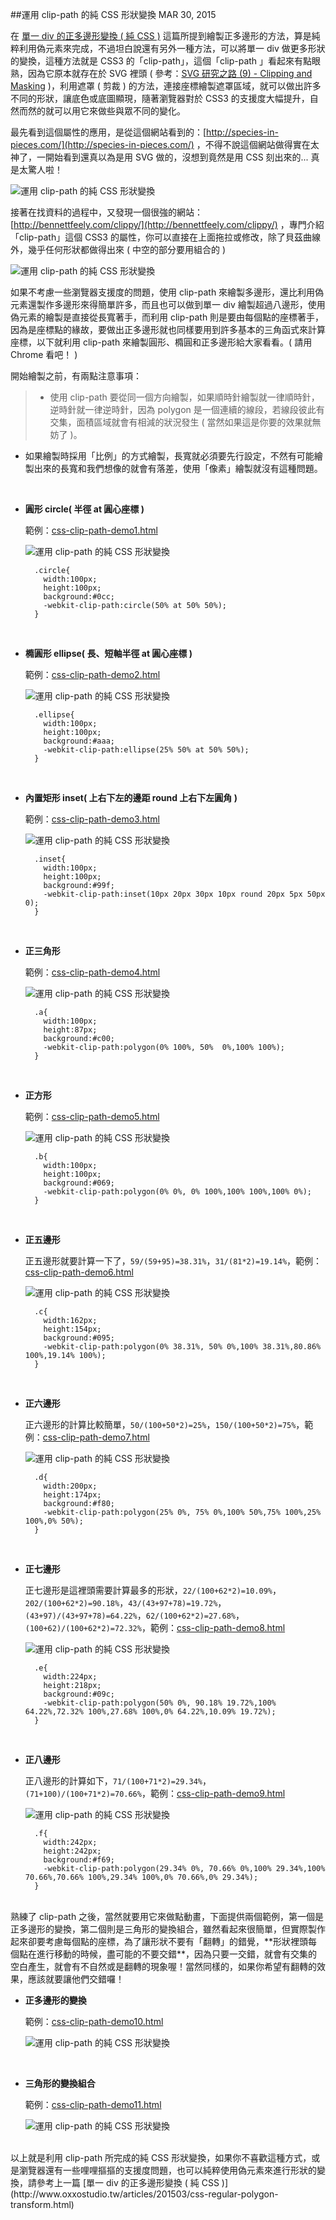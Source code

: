 <!-- @@master  = ../../_layout.html-->

<!-- @@block  =  jsBottom-->

<include src="../../_articles-js.html"></include>

<!-- @@close-->

<!-- @@block  =  css-->

<include src="../../_articles-css.html"></include>

<!-- @@close-->

<!-- @@block  =  articles-social-->

<include src="../../_articles-social.html"></include>

<!-- @@close-->

<!-- @@block  =  articles-footer-->

<include src="../../_articles.html"></include>

<!-- @@close-->

<!-- @@block  =  meta-->

<meta property="article:published_time" content="2015-03-30T23:55:00+01:00">

<meta name="keywords" content="css,css3,clip path,clip,polygon">

<meta name="description" content="在單一 div 的正多邊形變換 ( 純 CSS ) 這篇所提到繪製正多邊形的方法，算是純粹利用偽元素來完成，不過坦白說還有另外一種方法，可以將單一 div 做更多形狀的變換，這種方法就是 CSS3 的「clip-path」，這個「clip-path 」看起來有點眼熟，因為它原本就存在於 SVG 裡頭。">

<meta itemprop="name" content="運用 clip-path 的純 CSS 形狀變換 - OXXO.STUDIO">

<meta itemprop="image" content="http://www.oxxostudio.tw/img/articles/201503/20150330_1_01b.jpg">

<meta itemprop="description" content="在單一 div 的正多邊形變換 ( 純 CSS ) 這篇所提到繪製正多邊形的方法，算是純粹利用偽元素來完成，不過坦白說還有另外一種方法，可以將單一 div 做更多形狀的變換，這種方法就是 CSS3 的「clip-path」，這個「clip-path 」看起來有點眼熟，因為它原本就存在於 SVG 裡頭。">

<meta property="og:title" content="運用 clip-path 的純 CSS 形狀變換 - OXXO.STUDIO">

<meta property="og:url" content="http://www.oxxostudio.tw/articles/201503/css-clip-path.html">

<meta property="og:image" content="http://www.oxxostudio.tw/img/articles/201503/20150330_1_01b.jpg">

<meta property="og:description" content="在單一 div 的正多邊形變換 ( 純 CSS ) 這篇所提到繪製正多邊形的方法，算是純粹利用偽元素來完成，不過坦白說還有另外一種方法，可以將單一 div 做更多形狀的變換，這種方法就是 CSS3 的「clip-path」，這個「clip-path 」看起來有點眼熟，因為它原本就存在於 SVG 裡頭。">

<title>運用 clip-path 的純 CSS 形狀變換 - OXXO.STUDIO</title> 

<!-- @@close-->

<!-- @@block  =  articles-content--> 

##運用 clip-path 的純 CSS 形狀變換  <span class="article-date" tag="css">MAR 30, 2015</span>

在 [單一 div 的正多邊形變換 ( 純 CSS )](http://www.oxxostudio.tw/articles/201503/css-regular-polygon-transform.html) 這篇所提到繪製正多邊形的方法，算是純粹利用偽元素來完成，不過坦白說還有另外一種方法，可以將單一 div 做更多形狀的變換，這種方法就是 CSS3 的「clip-path」，這個「clip-path
」看起來有點眼熟，因為它原本就存在於 SVG 裡頭 ( 參考：[SVG 研究之路 (9) - Clipping and Masking](http://www.oxxostudio.tw/articles/201406/svg-09-clipping-masking.html) )，利用遮罩 ( 剪裁 ) 的方法，連接座標繪製遮罩區域，就可以做出許多不同的形狀，讓底色或底圖顯現，隨著瀏覽器對於 CSS3 的支援度大幅提升，自然而然的就可以用它來做些與眾不同的變化。

最先看到這個屬性的應用，是從這個網站看到的：[http://species-in-pieces.com/](http://species-in-pieces.com/) ，不得不說這個網站做得實在太神了，一開始看到還真以為是用 SVG 做的，沒想到竟然是用 CSS 刻出來的... 真是太驚人啦！

![運用 clip-path 的純 CSS 形狀變換](/img/articles/201503/20150330_1_02.jpg)

接著在找資料的過程中，又發現一個很強的網站：[http://bennettfeely.com/clippy/](http://bennettfeely.com/clippy/) ，專門介紹「clip-path」這個 CSS3 的屬性，你可以直接在上面拖拉或修改，除了貝茲曲線外，幾乎任何形狀都做得出來 ( 中空的部分要用組合的 )

![運用 clip-path 的純 CSS 形狀變換](/img/articles/201503/20150330_1_03.jpg)

如果不考慮一些瀏覽器支援度的問題，使用 clip-path 來繪製多邊形，還比利用偽元素還製作多邊形來得簡單許多，而且也可以做到單一 div 繪製超過八邊形，使用偽元素的繪製是直接從長寬著手，而利用 clip-path 則是要由每個點的座標著手，因為是座標點的緣故，要做出正多邊形就也同樣要用到許多基本的三角函式來計算座標，以下就利用 clip-path 來繪製圓形、橢圓和正多邊形給大家看看。( 請用 Chrome 看吧！ )

開始繪製之前，有兩點注意事項：

>- 使用 clip-path 要從同一個方向繪製，如果順時針繪製就一律順時針，逆時針就一律逆時針，因為 polygon 是一個連續的線段，若線段彼此有交集，面積區域就會有相減的狀況發生 ( 當然如果這是你要的效果就無妨了 )。
- 如果繪製時採用「比例」的方式繪製，長寬就必須要先行設定，不然有可能繪製出來的長寬和我們想像的就會有落差，使用「像素」繪製就沒有這種問題。

<br/>

- **圓形 circle( 半徑 at 圓心座標 )**

	範例：[css-clip-path-demo1.html](/demo/201503/css-clip-path-demo1.html)

	![運用 clip-path 的純 CSS 形狀變換](/img/articles/201503/20150330_1_04.jpg)

		.circle{
		  width:100px;
		  height:100px;
		  background:#0cc;
		  -webkit-clip-path:circle(50% at 50% 50%);
		}

<br/>

- **橢圓形 ellipse( 長、短軸半徑 at 圓心座標 )**

	範例：[css-clip-path-demo2.html](/demo/201503/css-clip-path-demo2.html)

	![運用 clip-path 的純 CSS 形狀變換](/img/articles/201503/20150330_1_05.jpg)
	
		.ellipse{
		  width:100px;
		  height:100px;
		  background:#aaa;
		  -webkit-clip-path:ellipse(25% 50% at 50% 50%);
		}

<br/>

- **內置矩形 inset( 上右下左的邊距 round 上右下左圓角 )**

	範例：[css-clip-path-demo3.html](/demo/201503/css-clip-path-demo3.html)

	![運用 clip-path 的純 CSS 形狀變換](/img/articles/201503/20150330_1_06.jpg)
	
		.inset{
		  width:100px;
		  height:100px;
		  background:#99f;
		  -webkit-clip-path:inset(10px 20px 30px 10px round 20px 5px 50px 0);
		}

<br/>

- **正三角形**

	範例：[css-clip-path-demo4.html](/demo/201503/css-clip-path-demo4.html)

	![運用 clip-path 的純 CSS 形狀變換](/img/articles/201503/20150330_1_07.jpg)

		.a{
		  width:100px;
		  height:87px;
		  background:#c00;
		  -webkit-clip-path:polygon(0% 100%, 50%  0%,100% 100%);
		}

<br/>

- **正方形**

	範例：[css-clip-path-demo5.html](/demo/201503/css-clip-path-demo5.html)

	![運用 clip-path 的純 CSS 形狀變換](/img/articles/201503/20150330_1_08.jpg)

		.b{
		  width:100px;
		  height:100px;
		  background:#069;
		  -webkit-clip-path:polygon(0% 0%, 0% 100%,100% 100%,100% 0%);
		}

<br/>

- **正五邊形**

	正五邊形就要計算一下了，`59/(59+95)=38.31%`，`31/(81*2)=19.14%`，範例：[css-clip-path-demo6.html](/demo/201503/css-clip-path-demo6.html)

	![運用 clip-path 的純 CSS 形狀變換](/img/articles/201503/20150330_1_09.jpg)

		.c{
		  width:162px;
		  height:154px;
		  background:#095;
		  -webkit-clip-path:polygon(0% 38.31%, 50% 0%,100% 38.31%,80.86% 100%,19.14% 100%);
		}

<br/>

- **正六邊形**

	正六邊形的計算比較簡單，`50/(100+50*2)=25%`，`150/(100+50*2)=75%`，範例：[css-clip-path-demo7.html](/demo/201503/css-clip-path-demo7.html)

	![運用 clip-path 的純 CSS 形狀變換](/img/articles/201503/20150330_1_10.jpg)

		.d{
		  width:200px;
		  height:174px;
		  background:#f80;
		  -webkit-clip-path:polygon(25% 0%, 75% 0%,100% 50%,75% 100%,25% 100%,0% 50%);
		}

<br/>

- **正七邊形**

	正七邊形是這裡頭需要計算最多的形狀，`22/(100+62*2)=10.09%`，`202/(100+62*2)=90.18%`，`43/(43+97+78)=19.72%`，`(43+97)/(43+97+78)=64.22%`，`62/(100+62*2)=27.68%`，`(100+62)/(100+62*2)=72.32%`，範例：[css-clip-path-demo8.html](/demo/201503/css-clip-path-demo8.html)

	![運用 clip-path 的純 CSS 形狀變換](/img/articles/201503/20150330_1_11.jpg)

		.e{
		  width:224px;
		  height:218px;
		  background:#09c;
		  -webkit-clip-path:polygon(50% 0%, 90.18% 19.72%,100% 64.22%,72.32% 100%,27.68% 100%,0% 64.22%,10.09% 19.72%);
		}

<br/>

- **正八邊形**

	正八邊形的計算如下，`71/(100+71*2)=29.34%`，`(71+100)/(100+71*2)=70.66%`，範例：[css-clip-path-demo9.html](/demo/201503/css-clip-path-demo9.html)

	![運用 clip-path 的純 CSS 形狀變換](/img/articles/201503/20150330_1_12.jpg)

		.f{
		  width:242px;
		  height:242px;
		  background:#f69;
		  -webkit-clip-path:polygon(29.34% 0%, 70.66% 0%,100% 29.34%,100% 70.66%,70.66% 100%,29.34% 100%,0% 70.66%,0% 29.34%);
		}

<br/>
熟練了 clip-path 之後，當然就要用它來做點動畫，下面提供兩個範例，第一個是正多邊形的變換，第二個則是三角形的變換組合，雖然看起來很簡單，但實際製作起來卻要考慮每個點的座標，為了讓形狀不要有「翻轉」的錯覺，**形狀裡頭每個點在進行移動的時候，盡可能的不要交錯**，因為只要一交錯，就會有交集的空白產生，就會有不自然或是翻轉的現象喔！當然同樣的，如果你希望有翻轉的效果，應該就要讓他們交錯囉！

<br/>

- **正多邊形的變換**

	範例：[css-clip-path-demo10.html](/demo/201503/css-clip-path-demo10.html)

	![運用 clip-path 的純 CSS 形狀變換](/img/articles/201503/20150330_1_13.gif)

<br/>

- **三角形的變換組合**

	範例：[css-clip-path-demo11.html](/demo/201503/css-clip-path-demo11.html)

	![運用 clip-path 的純 CSS 形狀變換](/img/articles/201503/20150330_1_14.gif)


<br/>
以上就是利用 clip-path 所完成的純 CSS 形狀變換，如果你不喜歡這種方式，或是瀏覽器還有一些哩哩摳摳的支援度問題，也可以純粹使用偽元素來進行形狀的變換，請參考上一篇 [單一 div 的正多邊形變換 ( 純 CSS )](http://www.oxxostudio.tw/articles/201503/css-regular-polygon-transform.html)

<!-- @@close-->

